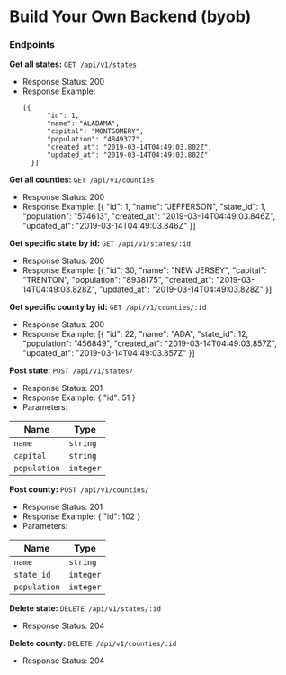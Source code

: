 # Build Your Own Backend (byob)

### Endpoints
**Get all states:** `GET /api/v1/states`
- Response Status: 200
- Response Example: 
  ```
  [{
        "id": 1,
        "name": "ALABAMA",
        "capital": "MONTGOMERY",
        "population": "4849377",
        "created_at": "2019-03-14T04:49:03.802Z",
        "updated_at": "2019-03-14T04:49:03.802Z"
    }]
    ```

**Get all counties:** `GET /api/v1/counties`
- Response Status: 200
- Response Example: [{
        "id": 1,
        "name": "JEFFERSON",
        "state_id": 1,
        "population": "574613",
        "created_at": "2019-03-14T04:49:03.846Z",
        "updated_at": "2019-03-14T04:49:03.846Z"
    }]

**Get specific state by id:** `GET /api/v1/states/:id`
- Response Status: 200
- Response Example: [{
        "id": 30,
        "name": "NEW JERSEY",
        "capital": "TRENTON",
        "population": "8938175",
        "created_at": "2019-03-14T04:49:03.828Z",
        "updated_at": "2019-03-14T04:49:03.828Z"
    }]

**Get specific county by id:** `GET /api/v1/counties/:id`
- Response Status: 200
- Response Example: [{
        "id": 22,
        "name": "ADA",
        "state_id": 12,
        "population": "456849",
        "created_at": "2019-03-14T04:49:03.857Z",
        "updated_at": "2019-03-14T04:49:03.857Z"
    }]

**Post state:** `POST /api/v1/states/`
- Response Status: 201
- Response Example: {
    "id": 51
}
- Parameters:

| Name          | Type          |
| ------------- | ------------- |
| `name`        | `string`      |
| `capital`     | `string`      |
| `population`  | `integer`     |

**Post county:** `POST /api/v1/counties/`
- Response Status: 201
- Response Example: {
    "id": 102
}
- Parameters:

| Name          | Type          |
| ------------- | ------------- |
| `name`        | `string`      |
| `state_id`    | `integer`     |
| `population`  | `integer`     |

**Delete state:** `DELETE /api/v1/states/:id`
- Response Status: 204

**Delete county:** `DELETE /api/v1/counties/:id`
- Response Status: 204


